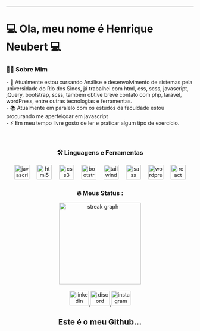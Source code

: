 ---

# 💻 Ola, meu nome é Henrique Neubert 💻 

<h3 align="left">👩‍💻 Sobre Mim</h3>
<p align="left">
    - 🔭 Atualmente estou cursando Análise e desenvolvimento de sistemas pela universidade do Rio dos Sinos, já trabalhei com 
    html, css, scss, javascript, jQuery, bootstrap, scss, também obtive breve contato com php, laravel,
    wordPress, entre outras tecnologias e ferramentas.<br>
    - 📚 Atualmente em paralelo com os estudos da faculdade estou procurando me aperfeiçoar em javascript<br>
    - ⚡ Em meu tempo livre gosto de ler e praticar algum tipo de exercício.</p>
</br>
<h3 align="center">🛠 Linguagens e Ferramentas</h3>

<div align="center">
  <img src="https://cdn.jsdelivr.net/gh/devicons/devicon/icons/javascript/javascript-original.svg" height="40" alt="javascript logo"  />
  <img width="12" />
  <img src="https://cdn.jsdelivr.net/gh/devicons/devicon/icons/html5/html5-original.svg" height="40" alt="html5 logo"  />
  <img width="12" />
  <img src="https://cdn.jsdelivr.net/gh/devicons/devicon/icons/css3/css3-original.svg" height="40" alt="css3 logo"  />
  <img width="12" />
  <img src="https://cdn.jsdelivr.net/gh/devicons/devicon/icons/bootstrap/bootstrap-original.svg" height="40" alt="bootstrap logo"  />
  <img width="12" />
  <img src="https://cdn.jsdelivr.net/gh/devicons/devicon/icons/tailwindcss/tailwindcss-original-wordmark.svg" height="40" alt="tailwindcss logo"  />
  <img width="12" />
  <img src="https://cdn.jsdelivr.net/gh/devicons/devicon/icons/sass/sass-original.svg" height="40" alt="sass logo"  />
  <img width="12" />
  <img src="https://cdn.jsdelivr.net/gh/devicons/devicon/icons/wordpress/wordpress-original.svg" height="40" alt="wordpress logo"  />
  <img width="12" />
  <img src="https://cdn.jsdelivr.net/gh/devicons/devicon/icons/react/react-original.svg" height="40" alt="react logo"  />
</div>

<h3 align="center">🔥   Meus Status :</h3>

<div align="center">
  <img src="https://streak-stats.demolab.com?user=HenriqueNeubert&locale=en&mode=daily&theme=dark&hide_border=false&border_radius=5&order=3" height="220" alt="streak graph"  />
</div>
</br>
<div align="center">
  <a href="www.linkedin.com/in/neubert-dev" target="_blank">
    <img src="https://raw.githubusercontent.com/maurodesouza/profile-readme-generator/master/src/assets/icons/social/linkedin/default.svg" width="52" height="40" alt="linkedin logo"  />
  </a>
  <a href="https://www.discord.com/_neubert/" target="_blank">
    <img src="https://raw.githubusercontent.com/maurodesouza/profile-readme-generator/master/src/assets/icons/social/discord/default.svg" width="52" height="40" alt="discord logo"  />
  </a>
  <a href="https://www.instagram.com/_neubert/" target="_blank">
    <img src="https://raw.githubusercontent.com/maurodesouza/profile-readme-generator/master/src/assets/icons/social/instagram/default.svg" width="52" height="40" alt="instagram logo"  />
  </a>
</div>

<div align="center">
  <h2>Este é o meu Github...</h2>
</div>





